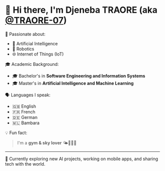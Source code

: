 # 👋 Hi there, I'm **Djeneba TRAORE** (aka [@TRAORE-07](https://github.com/TRAORE-07))

🎯 Passionate about:
- 🤖 Artificial Intelligence  
- 🤖 Robotics  
- 🌐 Internet of Things (IoT)

🎓 Academic Background:
- 🎓 Bachelor's in **Software Engineering and Information Systems**  
- 🎓 Master's in **Artificial Intelligence and Machine Learning**

🗣️ Languages I speak:
- 🇬🇧 English
- 🇫🇷 French
- 🇩🇪 German
- 🇲🇱 Bambara

💡 Fun fact:
> I'm a **gym & sky lover** 🌤️🏋️‍♀️😍

---

🌱 Currently exploring new AI projects, working on mobile apps, and sharing tech with the world.

